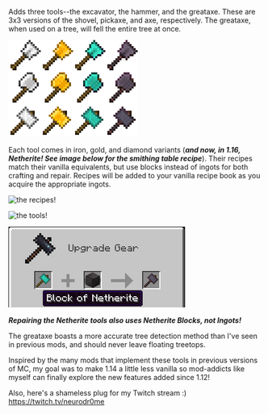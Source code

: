 Adds three tools--the excavator, the hammer, and the greataxe. These are 3x3 versions of the shovel, pickaxe, and axe, respectively. The greataxe, when used on a tree, will fell the entire tree at once.

![the tools!](demotools.png)

Each tool comes in iron, gold, and diamond variants (***and now, in 1.16, Netherite! See image below for the smithing table recipe***). Their recipes match their vanilla equivalents, but use blocks instead of ingots for both crafting and repair. Recipes will be added to your vanilla recipe book as you acquire the appropriate ingots.

![the recipes!](demorecipes.png)

![the tools!](demorepair.png)

![the upgrades!](demosmithing.png)

***Repairing the Netherite tools also uses Netherite Blocks, not Ingots!***

The greataxe boasts a more accurate tree detection method than I've seen in previous mods, and should never leave floating treetops.

Inspired by the many mods that implement these tools in previous versions of MC, my goal was to make 1.14 a little less vanilla so mod-addicts like myself can finally explore the new features added since 1.12!

Also, here's a shameless plug for my Twitch stream :) https://twitch.tv/neurodr0me